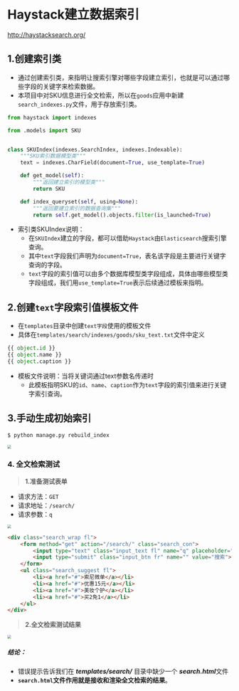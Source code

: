 
#  Haystack建立数据索引

http://haystacksearch.org/

## 1.创建索引类

* 通过创建索引类，来指明让搜索引擎对哪些字段建立索引，也就是可以通过哪些字段的关键字来检索数据。
* 本项目中对SKU信息进行全文检索，所以在`goods`应用中新建`search_indexes.py`文件，用于存放索引类。

```python
from haystack import indexes

from .models import SKU


class SKUIndex(indexes.SearchIndex, indexes.Indexable):
    """SKU索引数据模型类"""
    text = indexes.CharField(document=True, use_template=True)

    def get_model(self):
        """返回建立索引的模型类"""
        return SKU

    def index_queryset(self, using=None):
        """返回要建立索引的数据查询集"""
        return self.get_model().objects.filter(is_launched=True)
```

* 索引类SKUIndex说明：
    * 在`SKUIndex`建立的字段，都可以借助`Haystack`由`Elasticsearch`搜索引擎查询。
    * 其中`text`字段我们声明为`document=True`，表名该字段是主要进行关键字查询的字段。
    * `text`字段的索引值可以由多个数据库模型类字段组成，具体由哪些模型类字段组成，我们用`use_template=True`表示后续通过模板来指明。

## 2.创建`text`字段索引值模板文件

* 在`templates`目录中创建`text字段`使用的模板文件
* 具体在`templates/search/indexes/goods/sku_text.txt`文件中定义

```python
{{ object.id }}
{{ object.name }}
{{ object.caption }}
```

* 模板文件说明：当将关键词通过text参数名传递时
    * 此模板指明SKU的`id`、`name`、`caption`作为`text`字段的索引值来进行关键字索引查询。

## 3.手动生成初始索引

```python
$ python manage.py rebuild_index
```

<img src="/goods/images/58手动建立索引.png" style="zoom:50%">


### 4. 全文检索测试

> **1.准备测试表单**

* 请求方法：`GET`
* 请求地址：`/search/`
* 请求参数：`q`

<img src="/goods/images/60搜索表单.png" style="zoom:50%">

```html
<div class="search_wrap fl">
    <form method="get" action="/search/" class="search_con">
        <input type="text" class="input_text fl" name="q" placeholder="搜索商品">
        <input type="submit" class="input_btn fr" name="" value="搜索">
    </form>
    <ul class="search_suggest fl">
        <li><a href="#">索尼微单</a></li>
        <li><a href="#">优惠15元</a></li>
        <li><a href="#">美妆个护</a></li>
        <li><a href="#">买2免1</a></li>
    </ul>
</div>
```

> **2.全文检索测试结果**

<img src="/goods/images/59全文检索测试.png" style="zoom:50%">

##### 结论：
* 错误提示告诉我们在 ***templates/search/*** 目录中缺少一个 ***search.html***文件
* **`search.html`**文件作用就是**接收和渲染全文检索的结果**。